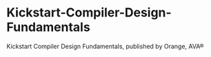 # Kickstart-Compiler-Design-Fundamentals
Kickstart Compiler Design Fundamentals, published by Orange, AVA®
